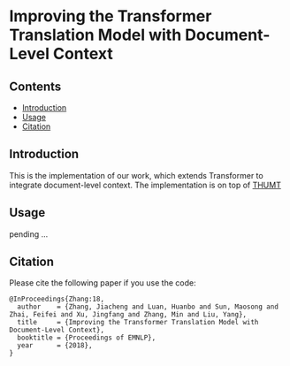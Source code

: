 # Improving the Transformer Translation Model with Document-Level Context
## Contents
* [Introduction](#introduction)
* [Usage](#usage)
* [Citation](#citation)

## Introduction

This is the implementation of our work, which extends Transformer to integrate document-level context. The implementation is on top of [THUMT](https://github.com/thumt/THUMT)

## Usage

pending ...


## Citation

Please cite the following paper if you use the code:

<pre><code>@InProceedings{Zhang:18,
  author    = {Zhang, Jiacheng and Luan, Huanbo and Sun, Maosong and Zhai, Feifei and Xu, Jingfang and Zhang, Min and Liu, Yang},
  title     = {Improving the Transformer Translation Model with Document-Level Context},
  booktitle = {Proceedings of EMNLP},
  year      = {2018},
}
</code></pre>


